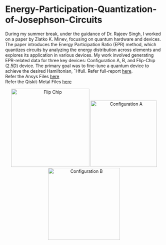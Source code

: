 # Energy-Participation-Quantization-of-Josephson-Circuits
During my summer break, under the guidance of Dr. Rajeev Singh, I worked on a paper by Zlatko K. Minev, focusing on quantum hardware and devices. The paper introduces the Energy Participation Ratio (EPR) method, which quantizes circuits by analyzing the energy
distribution across elements and explores its application in various devices. My work involved generating EPR-related data for three key devices: Configuration A, B, and Flip-Chip (2.5D) device. The primary goal was to fine-tune a
quantum device to achieve the desired Hamiltonian, ˆHfull. Refer full-report [here](https://drive.google.com/file/d/1zdIXOCNhKUA-u7IWLnf8B8hiPjFY4ReB/view?usp=sharing). <br />
Refer the Ansys Files [here](https://drive.google.com/drive/folders/1KC2kYn77LVRLAxGBgzttNb7GzvmZItZr?usp=sharing) <br />
Refer the Qiskit-Metal Files [here](https://drive.google.com/drive/folders/1ontvP7OHkJeUUkRZYD1H-X1T02Y5tmP0?usp=sharing)

<p align="center">
  <img src="https://github.com/user-attachments/assets/50f11486-557f-49d1-a0a6-a9ae93c74754" alt="Flip Chip" width="250">
  <img src="https://github.com/user-attachments/assets/22420e7b-0f02-4444-9c12-730c5e8624f6" alt="Configuration A" width="212">
  <img src="https://github.com/user-attachments/assets/3148e270-16e8-410a-904a-9a057cf86bc7" alt="Configuration B" width="230">
</p>
